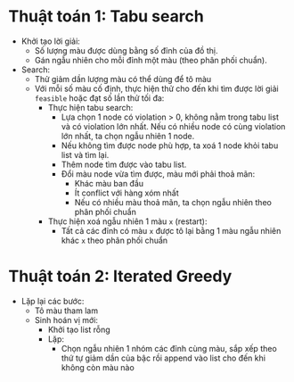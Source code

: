 # Thuật toán 1: Tabu search
- Khởi tạo lời giải:
	- Số lượng màu được dùng bằng số đỉnh của đồ thị.
	- Gán ngẫu nhiên cho mỗi đỉnh một màu (theo phân phối chuẩn).
- Search:
	- Thử giảm dần lượng màu có thể dùng để tô màu
	- Với mỗi số màu cố định, thực hiện thử cho đến khi tìm được lời giải `feasible` hoặc đạt số lần thử tối đa:
		- Thực hiện tabu search:
			- Lựa chọn 1 node có violation > 0, không nằm trong tabu list và có violation lớn nhất. Nếu có nhiều node có cùng violation lớn nhất, ta chọn ngẫu nhiên 1 node.
			- Nếu không tìm được node phù hợp, ta xoá 1 node khỏi tabu list và tìm lại.
			- Thêm node tìm được vào tabu list.
			- Đổi màu node vừa tìm được, màu mới phải thoả mãn:
				- Khác màu ban đầu
				- Ít conflict với hàng xóm nhất
				- Nếu có nhiều màu thoả mãn, ta chọn ngẫu nhiên theo phân phối chuẩn
		- Thực hiện xoá ngẫu nhiên 1 màu `x` (restart):
			- Tất cả các đỉnh có màu `x` được tô lại bằng 1 màu ngẫu nhiên khác `x` theo phân phối chuẩn

# Thuật toán 2: Iterated Greedy
- Lặp lại các bước:
	- Tô màu tham lam
	- Sinh hoán vị mới:
		- Khởi tạo list rỗng
		- Lặp:
			- Chọn ngẫu nhiên 1 nhóm các đỉnh cùng màu, sắp xếp theo thứ tự giảm dần của bậc rồi append vào list cho đến khi không còn màu nào